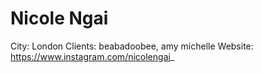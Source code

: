 # Nicole Ngai

City: London
Clients: beabadoobee, amy michelle
Website: https://www.instagram.com/nicolengai_